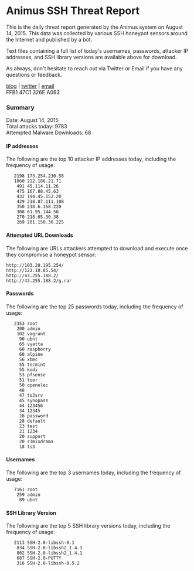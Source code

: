 # Animus SSH Threat Report

This is the daily threat report generated by the Animus system on August 14, 2015. This data was collected by various SSH honeypot sensors around the Internet and published by a bot.  

Text files containing a full list of today's usernames, passwords, attacker IP addresses, and SSH library versions are available above for download.  

As always, don't hesitate to reach out via Twitter or Email if you have any questions or feedback.  

[blog](http://morris.guru) | [twitter](https://twitter.com/andrew___morris) | [email](mailto:andrew@morris.guru)  
FFB1 47C1 326E A063  

### Summary

Date: August 14, 2015  
Total attacks today: 9783  
Attempted Malware Downloads: 68 

#### IP addresses
The following are the top 10 attacker IP addresses today, including the frequency of usage:
```
   2198 173.254.230.58
   1060 222.186.21.71
    491 45.114.11.26
    475 167.88.45.63
    432 194.45.152.20
    429 218.87.111.108
    350 218.6.168.220
    308 61.95.144.50
    270 218.65.30.38
    269 201.150.36.225
```

#### Attempted URL Downloads
The following are URLs attackers attempted to download and execute once they compromise a honeypot sensor:
```
http://103.20.195.254/
http://122.10.85.54/
http://43.255.188.2/
http://43.255.188.2/g.rar
```

#### Passwords
The following are the top 25 passwords today, including the frequency of usage:
```
   2353 root
    200 admin
    102 vagrant
     90 ubnt
     65 vyatta
     60 raspberry
     60 alpine
     56 xbmc
     55 tecmint
     55 kodi
     53 pfsense
     51 toor
     50 openelec
     48 
     47 ts3srv
     45 synopass
     44 123456
     34 12345
     28 password
     28 default
     23 test
     21 1234
     20 support
     20 r3mixdrama
     18 ts3
```

#### Usernames
The following are the top 3 usernames today, including the frequency of usage:
```
   7161 root
    259 admin
     89 ubnt
```

#### SSH Library Version
The following are the top 5 SSH library versions today, including the frequency of usage:
```
   2113 SSH-2.0-libssh-0.1
    834 SSH-2.0-libssh2_1.4.3
    802 SSH-2.0-libssh2_1.4.1
    687 SSH-2.0-PUTTY
    316 SSH-2.0-libssh-0.5.2
```
